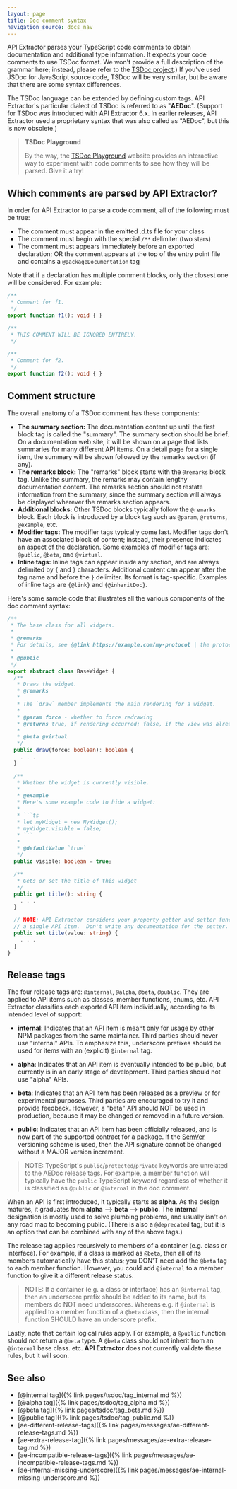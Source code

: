```yaml
---
layout: page
title: Doc comment syntax
navigation_source: docs_nav
---
```


API Extractor parses your TypeScript code comments to obtain documentation and additional type information.
It expects your code comments to use TSDoc format.  We won't provide a full description of the grammar here;
instead, please refer to the [TSDoc project](https://github.com/Microsoft/tsdoc).)  If you've used
JSDoc for JavaScript source code, TSDoc will be very similar, but be aware that there are some syntax differences.

The TSDoc language can be extended by defining custom tags.  API Extractor's particular dialect of TSDoc is
referred to as "**AEDoc**".  (Support for TSDoc was introduced with API Extractor 6.x.  In earlier releases,
API Extractor used a proprietary syntax that was also called as "AEDoc", but this is now obsolete.)

> **TSDoc Playground**
>
> By the way, the [TSDoc Playground](https://microsoft.github.io/tsdoc/) website provides an
> interactive way to experiment with code comments to see how they will be parsed.  Give it a try!

## Which comments are parsed by API Extractor?

In order for API Extractor to parse a code comment, all of the following must be true:

- The comment must appear in the emitted .d.ts file for your class
- The comment must begin with the special `/**` delimiter (two stars)
- The comment must appears immediately before an exported declaration; OR the comment appears at the top of the
  entry point file and contains a `@packageDocumentation` tag

Note that if a declaration has multiple comment blocks, only the closest one will be considered.  For example:

```ts
/**
 * Comment for f1.
 */
export function f1(): void { }

/**
 * THIS COMMENT WILL BE IGNORED ENTIRELY.
 */

/**
 * Comment for f2.
 */
export function f2(): void { }
```

## Comment structure

The overall anatomy of a TSDoc comment has these components:

- **The summary section:** The documentation content up until the first block tag is called the "summary".
  The summary section should be brief. On a documentation web site, it will be shown on a page that lists summaries
  for many different API items.  On a detail page for a single item, the summary will be shown followed by the
  remarks section (if any).
- **The remarks block:** The "remarks" block starts with the `@remarks` block tag.  Unlike the summary, the remarks
  may contain lengthy documentation content.  The remarks section should not restate information from the summary,
  since the summary section will always be displayed wherever the remarks section appears.
- **Additional blocks:** Other TSDoc blocks typically follow the `@remarks` block.  Each block is introduced
  by a block tag such as `@param`, `@returns`, `@example`, etc.
- **Modifier tags:** The modifier tags typically come last.  Modifier tags don't have an associated block of content;
  instead, their presence indicates an aspect of the declaration.  Some examples of modifier tags are: `@public`,
  `@beta`, and `@virtual`.
- **Inline tags:** Inline tags can appear inside any section, and are always delimited by `{` and `}` characters.
  Additional content can appear after the tag name and before the `}` delimiter.  Its format is tag-specific.
  Examples of inline tags are `{@link}` and `{@inheritDoc}`.

Here's some sample code that illustrates all the various components of the doc comment syntax:

```ts
/**
 * The base class for all widgets.
 *
 * @remarks
 * For details, see {@link https://example.com/my-protocol | the protocol spec}.
 *
 * @public
 */
export abstract class BaseWidget {
  /**
   * Draws the widget.
   * @remarks
   *
   * The `draw` member implements the main rendering for a widget.
   *
   * @param force - whether to force redrawing
   * @returns true, if rendering occurred; false, if the view was already up to date
   *
   * @beta @virtual
   */
  public draw(force: boolean): boolean {
    . . .
  }

  /**
   * Whether the widget is currently visible.
   *
   * @example
   * Here's some example code to hide a widget:
   *
   * ```ts
   * let myWidget = new MyWidget();
   * myWidget.visible = false;
   * ```
   *
   * @defaultValue `true`
   */
  public visible: boolean = true;

  /**
   * Gets or set the title of this widget
   */
  public get title(): string {
    . . .
  }

  // NOTE: API Extractor considers your property getter and setter functions to be
  // a single API item.  Don't write any documentation for the setter.
  public set title(value: string) {
    . . .
  }
}
```

## Release tags

The four release tags are:  `@internal`, `@alpha`, `@beta`, `@public`.  They are applied to API items such as
classes, member functions, enums, etc.  API Extractor classifies each exported API item individually, according
to its intended level of support:

- **internal**: Indicates that an API item is meant only for usage by other NPM packages from the same maintainer.
  Third parties should never use "internal" APIs.  To emphasize this, underscore prefixes should be used for items
  with an (explicit) `@internal` tag.

- **alpha**: Indicates that an API item is eventually intended to be public, but currently is in an early stage
  of development.  Third parties should not use "alpha" APIs.

- **beta**: Indicates that an API item has been released as a preview or for experimental purposes.  Third parties
  are encouraged to try it and provide feedback.  However, a "beta" API should NOT be used in production, because
  it may be changed or removed in a future version.

- **public**:  Indicates that an API item has been officially released, and is now part of the supported contract
  for a package.  If the [SemVer](https://semver.org/) versioning scheme is used, then the API signature cannot
  be changed without a MAJOR version increment.

> NOTE: TypeScript's `public`/`protected`/`private` keywords are unrelated to the AEDoc release tags.
> For example, a member function will typically have the `public` TypeScript keyword regardless of whether
> it is classified as `@public` or `@internal` in the doc comment.

When an API is first introduced, it typically starts as **alpha**.  As the design matures, it graduates
from **alpha** --> **beta** --> **public**.  The **internal** designation is mostly used to solve plumbing problems,
and usually isn't on any road map to becoming public.  (There is also a `@deprecated` tag, but it is an option
that can be combined with any of the above tags.)

The release tag applies recursively to members of a container (e.g. class or interface).  For example, if a class
is marked as `@beta`, then all of its members automatically have this status; you DON'T need add the `@beta` tag to
each member function.  However, you could add `@internal` to a member function to give it a different release status.

> NOTE:  If a container (e.g. a class or interface) has an `@internal` tag, then an underscore prefix should be added
> to its name, but its members do NOT need underscores.  Whereas e.g. if `@internal` is applied to a member function
> of a `@beta` class, then the internal function SHOULD have an underscore prefix.

Lastly, note that certain logical rules apply.  For example, a `@public` function should not return a `@beta` type.
A `@beta` class should not inherit from an `@internal` base class.  etc.  **API Extractor** does not currently validate
these rules, but it will soon.

## See also

- [@internal tag]({% link pages/tsdoc/tag_internal.md %})
- [@alpha tag]({% link pages/tsdoc/tag_alpha.md %})
- [@beta tag]({% link pages/tsdoc/tag_beta.md %})
- [@public tag]({% link pages/tsdoc/tag_public.md %})
- [ae-different-release-tags]({% link pages/messages/ae-different-release-tags.md %})
- [ae-extra-release-tag]({% link pages/messages/ae-extra-release-tag.md %})
- [ae-incompatible-release-tags]({% link pages/messages/ae-incompatible-release-tags.md %})
- [ae-internal-missing-underscore]({% link pages/messages/ae-internal-missing-underscore.md %})
